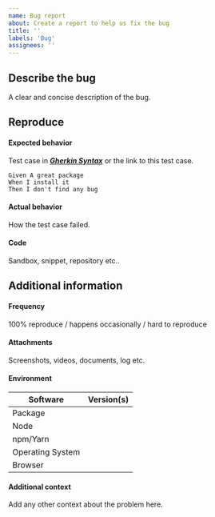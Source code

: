 ```yaml
---
name: Bug report
about: Create a report to help us fix the bug
title: ''
labels: 'Bug'
assignees: ''
---
```


## Describe the bug

A clear and concise description of the bug.

## Reproduce

#### Expected behavior

Test case in _**[Gherkin Syntax](https://docs.cucumber.io/gherkin/reference/)**_ or the link to this test case.
```gherkin
Given A great package
When I install it
Then I don't find any bug
```

#### Actual behavior

How the test case failed.

#### Code

Sandbox, snippet, repository etc..

## Additional information

#### Frequency

100% reproduce / happens occasionally / hard to reproduce

#### Attachments

Screenshots, videos, documents, log etc.

#### Environment

| Software         | Version(s) |
| ---------------- | ---------- |
| Package          |
| Node             |
| npm/Yarn         |
| Operating System |
| Browser          |

#### Additional context

Add any other context about the problem here.
